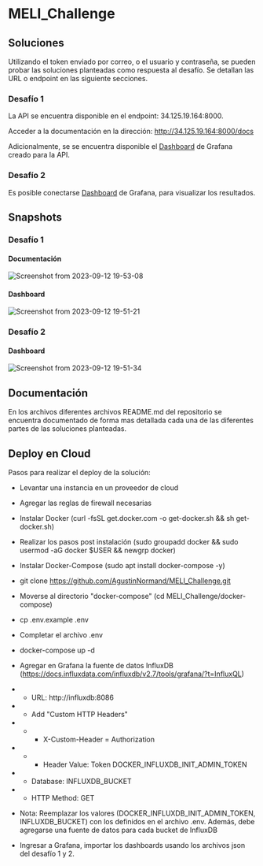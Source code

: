 # MELI_Challenge

## Soluciones

Utilizando el token enviado por correo, o el usuario y contraseña, se pueden probar las soluciones planteadas como respuesta al desafío. Se detallan las URL o endpoint en las siguiente secciones.

### Desafío 1

La API se encuentra disponible en el endpoint: 34.125.19.164:8000.

Acceder a la documentación en la dirección: http://34.125.19.164:8000/docs

Adicionalmente, se se encuentra disponible el [Dashboard](http://34.125.19.164:3000/d/d789e151-3b2f-41da-a6a4-d63afccd77fa/api-dashboard?orgId=1) de Grafana creado para la API.

### Desafío 2

Es posible conectarse [Dashboard](http://34.125.19.164:3000/d/e8677d8e-67d0-4f6e-8415-f9c53619aba0/downtime-dashboard?orgId=1) de Grafana, para visualizar los resultados.

## Snapshots

### Desafío 1

#### Documentación
![Screenshot from 2023-09-12 19-53-08](https://github.com/AgustinNormand/MELI_Challenge/assets/fast_api_documentation.png)

#### Dashboard
![Screenshot from 2023-09-12 19-51-21](https://github.com/AgustinNormand/MELI_Challenge/assets/api_dashboard.png)

### Desafío 2

#### Dashboard
![Screenshot from 2023-09-12 19-51-34](https://github.com/AgustinNormand/MELI_Challenge/assets/downtimes_dashboard.png)


## Documentación

En los archivos diferentes archivos README.md del repositorio se encuentra documentado de forma mas detallada cada una de las diferentes partes de las soluciones planteadas.

## Deploy en Cloud

Pasos para realizar el deploy de la solución:

* Levantar una instancia en un proveedor de cloud

* Agregar las reglas de firewall necesarias

* Instalar Docker (curl -fsSL get.docker.com -o get-docker.sh && sh get-docker.sh)

* Realizar los pasos post instalación (sudo groupadd docker && sudo usermod -aG docker $USER && newgrp docker)

* Instalar Docker-Compose (sudo apt install docker-compose -y)

* git clone https://github.com/AgustinNormand/MELI_Challenge.git

* Moverse al directorio "docker-compose" (cd MELI_Challenge/docker-compose)

* cp .env.example .env

* Completar el archivo .env

* docker-compose up -d

* Agregar en Grafana la fuente de datos InfluxDB (https://docs.influxdata.com/influxdb/v2.7/tools/grafana/?t=InfluxQL)
* * URL: http://influxdb:8086
* * Add "Custom HTTP Headers"
* * * X-Custom-Header = Authorization
* * * Header Value: Token DOCKER_INFLUXDB_INIT_ADMIN_TOKEN
* * Database: INFLUXDB_BUCKET
* * HTTP Method: GET

* Nota: Reemplazar los valores (DOCKER_INFLUXDB_INIT_ADMIN_TOKEN, INFLUXDB_BUCKET) con los definidos en el archivo .env. Además, debe agregarse una fuente de datos para cada bucket de InfluxDB

* Ingresar a Grafana, importar los dashboards usando los archivos json del desafío 1 y 2.


